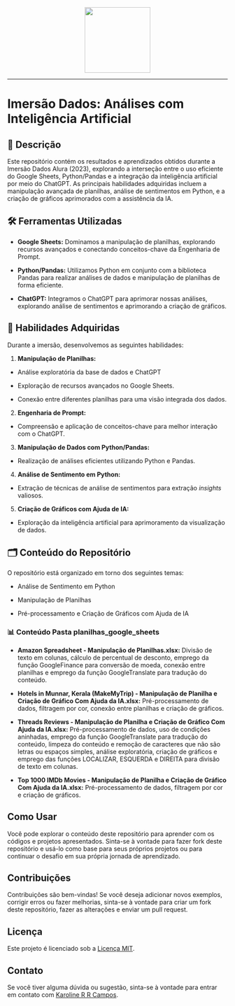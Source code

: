 <div id="header" align="center">
  <img src="https://media.giphy.com/media/9yRMxLuRqyQ0x3jJXD/giphy.gif" width="150"/>
 </div>

---

# Imersão Dados: Análises com Inteligência Artificial

## :memo: Descrição

Este repositório contém os resultados e aprendizados obtidos durante a Imersão Dados Alura (2023), explorando a interseção entre o uso eficiente do Google Sheets, Python/Pandas e a integração da inteligência artificial por meio do ChatGPT. As principais habilidades adquiridas incluem a manipulação avançada de planilhas, análise de sentimentos em Python, e a criação de gráficos aprimorados com a assistência da IA.

## :hammer_and_wrench: Ferramentas Utilizadas

* **Google Sheets:** Dominamos a manipulação de planilhas, explorando recursos avançados e conectando conceitos-chave da Engenharia de Prompt.

* **Python/Pandas:** Utilizamos Python em conjunto com a biblioteca Pandas para realizar análises de dados e manipulação de planilhas de forma eficiente.

* **ChatGPT:** Integramos o ChatGPT para aprimorar nossas análises, explorando análise de sentimentos e aprimorando a criação de gráficos.

## :brain: Habilidades Adquiridas

Durante a imersão, desenvolvemos as seguintes habilidades:

1. **Manipulação de Planilhas:**
   
* Análise exploratória da base de dados e ChatGPT

* Exploração de recursos avançados no Google Sheets.
  
* Conexão entre diferentes planilhas para uma visão integrada dos dados.
    
2. **Engenharia de Prompt:**

* Compreensão e aplicação de conceitos-chave para melhor interação com o ChatGPT.
  
3. **Manipulação de Dados com Python/Pandas:**

* Realização de análises eficientes utilizando Python e Pandas.
  
4. **Análise de Sentimento em Python:**

* Extração de técnicas de análise de sentimentos para extração *insights* valiosos.
  
5. **Criação de Gráficos com Ajuda de IA:**

* Exploração da inteligência artificial para aprimoramento da visualização de dados.

## :card_index_dividers: Conteúdo do Repositório

O repositório está organizado em torno dos seguintes temas:

* Análise de Sentimento em Python

* Manipulação de Planilhas

* Pré-processamento e Criação de Gráficos com Ajuda de IA

### :bar_chart: Conteúdo Pasta planilhas_google_sheets

*  **Amazon Spreadsheet - Manipulação de Planilhas.xlsx:** Divisão de texto em colunas, cálculo de percentual de desconto, emprego da função GoogleFinance para conversão de moeda, conexão entre planilhas e emprego da função GoogleTranslate para tradução do conteúdo.

*  **Hotels in Munnar, Kerala (MakeMyTrip) - Manipulação de Planilha e Criação de Gráfico Com Ajuda da IA.xlsx:** Pré-processamento de dados, filtragem por cor, conexão entre planilhas e criação de gráficos.

*  **Threads Reviews - Manipulação de Planilha e Criação de Gráfico Com Ajuda da IA.xlsx:** Pré-processamento de dados, uso de condições aninhadas, emprego da função GoogleTranslate para tradução do conteúdo, limpeza do conteúdo e remoção de caracteres que não são letras ou espaços simples, análise exploratória, criação de gráficos e emprego das funções LOCALIZAR, ESQUERDA e DIREITA para divisão de texto em colunas.

*  **Top 1000 IMDb Movies - Manipulação de Planilha e Criação de Gráfico Com Ajuda da IA.xlsx:** Pré-processamento de dados, filtragem por cor e criação de gráficos.

## Como Usar

Você pode explorar o conteúdo deste repositório para aprender com os códigos e projetos apresentados. Sinta-se à vontade para fazer fork deste repositório e usá-lo como base para seus próprios projetos ou para continuar o desafio em sua própria jornada de aprendizado.

## Contribuições

Contribuições são bem-vindas! Se você deseja adicionar novos exemplos, corrigir erros ou fazer melhorias, sinta-se à vontade para criar um fork deste repositório, fazer as alterações e enviar um pull request.

## Licença

Este projeto é licenciado sob a [Licença MIT](LICENSE).

## Contato

Se você tiver alguma dúvida ou sugestão, sinta-se à vontade para entrar em contato com [Karoline R R Campos](https://github.com/karolrrcampos).
